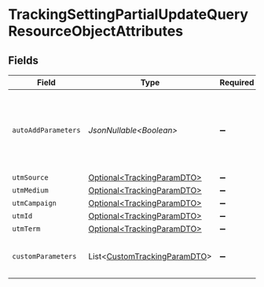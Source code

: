 # TrackingSettingPartialUpdateQueryResourceObjectAttributes


## Fields

| Field                                                                              | Type                                                                               | Required                                                                           | Description                                                                        |
| ---------------------------------------------------------------------------------- | ---------------------------------------------------------------------------------- | ---------------------------------------------------------------------------------- | ---------------------------------------------------------------------------------- |
| `autoAddParameters`                                                                | *JsonNullable\<Boolean>*                                                           | :heavy_minus_sign:                                                                 | Whether tracking parameters are automatically added to campaigns and flows.        |
| `utmSource`                                                                        | [Optional\<TrackingParamDTO>](../../models/components/TrackingParamDTO.md)         | :heavy_minus_sign:                                                                 | N/A                                                                                |
| `utmMedium`                                                                        | [Optional\<TrackingParamDTO>](../../models/components/TrackingParamDTO.md)         | :heavy_minus_sign:                                                                 | N/A                                                                                |
| `utmCampaign`                                                                      | [Optional\<TrackingParamDTO>](../../models/components/TrackingParamDTO.md)         | :heavy_minus_sign:                                                                 | N/A                                                                                |
| `utmId`                                                                            | [Optional\<TrackingParamDTO>](../../models/components/TrackingParamDTO.md)         | :heavy_minus_sign:                                                                 | N/A                                                                                |
| `utmTerm`                                                                          | [Optional\<TrackingParamDTO>](../../models/components/TrackingParamDTO.md)         | :heavy_minus_sign:                                                                 | N/A                                                                                |
| `customParameters`                                                                 | List\<[CustomTrackingParamDTO](../../models/components/CustomTrackingParamDTO.md)> | :heavy_minus_sign:                                                                 | List of custom tracking parameters.                                                |